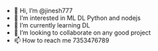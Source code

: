 - 👋 Hi, I’m @jinesh777
- 👀 I’m interested in ML DL Python and nodejs
- 🌱 I’m currently learning DL 
- 💞️ I’m looking to collaborate on any good project 
- 📫 How to reach me 7353476789

<!---
jinesh777/jinesh777 is a ✨ special ✨ repository because its `README.md` (this file) appears on your GitHub profile.
You can click the Preview link to take a look at your changes.
--->

